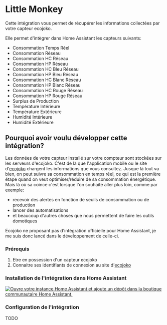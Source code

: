 # Little Monkey

Cette intégration vous permet de récupérer les informations collectées par votre capteur ecojoko.

Elle permet d'intègrer dans Home Assistant les capteurs suivants:

* Consommation Temps Réel
* Consommation Réseau
* Consommation HC Réseau
* Consommation HP Réseau
* Consommation HC Bleu Réseau
* Consommation HP Bleu Réseau
* Consommation HC Blanc Réseau
* Consommation HP Blanc Réseau
* Consommation HC Rouge Réseau
* Consommation HP Rouge Réseau
* Surplus de Production
* Température Intérieure
* Température Extérieure
* Humidité Intérieure
* Humidité Extérieure

## Pourquoi avoir voulu développer cette intégration?

Les données de votre capteur installé sur votre compteur sont stockées sur les serveurs d'ecojoko. C'est de là que l'application mobile ou le site d'[ecojoko](https://service.ecojoko.com/) chargent les informations que vous consultez.
Jusque là tout va bien, on peut suivre sa consommation en temps réel, ce qui est la première étape quand on veut optimiser/réduire de sa consommation énergétique.
Mais là où sa coince c'est lorsque l'on souhaite aller plus loin, comme par exemple:

* recevoir des alertes en fonction de seuils de consommation ou de production
* lancer des automatisations
* et beaucoup d'autres choses que nous permettent de faire les outils domotiques

Ecojoko ne proposant pas d'intégration officielle pour Home Assistant, je me suis donc lancé dans le développement de celle-ci.

### Prérequis

1. Etre en possession d'un capteur ecojoko
1. Connaitre ses identifiants de connexion au site d'[ecojoko](https://service.ecojoko.com/)

### Installation de l'intégration dans Home Assistant

[![Ouvre votre instance Home Assistant et ajoute un dépôt dans la boutique communautaire Home Assistant.](https://my.home-assistant.io/badges/hacs_repository.svg)](https://my.home-assistant.io/redirect/hacs_repository/?owner=jmcruvellier&repository=little_monkey&category=integration)

### Configuration de l'intégration

TODO